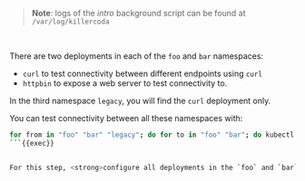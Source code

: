 
> <strong>Note</strong>: logs of the *intro* background script can be found at `/var/log/killercoda`

<br>

There are two deployments in each of the `foo` and `bar` namespaces:
- `curl` to test connectivity between different endpoints using `curl`
- `httpbin` to expose a web server to test connectivity to.

In the third namespace `legacy`, you will find the `curl` deployment only.

You can test connectivity between all these namespaces with:
```bash
for from in "foo" "bar" "legacy"; do for to in "foo" "bar"; do kubectl exec "$(kubectl get pod -l app=curl -n ${from} -o jsonpath={.items..metadata.name})" -c curl -n ${from} -- curl http://httpbin.${to}:8000/ip -s -o /dev/null -w "curl.${from} to httpbin.${to}: %{http_code}\n"; done; done
```{{exec}}


For this step, <strong>configure all deployments in the `foo` and `bar` namespace with the Istio sidecars</strong>.
